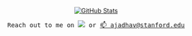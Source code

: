 <!--
**akjadhav/akjadhav** is a ✨ _special_ ✨ repository because its `README.md` (this file) appears on your GitHub profile.

Here are some ideas to get you started:

- 🔭 I’m currently working on ...
- 🌱 I’m currently learning ...
- 👯 I’m looking to collaborate on ...
- 🤔 I’m looking for help with ...
- 💬 Ask me about ...
- 📫 How to reach me: ...
- 😄 Pronouns: ...
- ⚡ Fun fact: ...
-->


<p align="center">
  <a href="https://github.com/akjadhav">
    <img alt="GitHub Stats" src="https://github-readme-stats.vercel.app/api?username=akjadhav&show_icons=true&theme=graywhite&count_private=true&include_all_commits=true&count_private=true" />
  </a>
</p>

<p>
  <p align="center">
    <samp> Reach out to me on 
  <a href="https://www.linkedin.com/in/ameyajadhav" target="_blank">
    <img src="https://img.shields.io/badge/LinkedIn-blue?style=for-the-badge&logo=linkedin&labelColor=blue"></a>
  </a> or 
  <a href="mailto:ajadhav@stanford.edu" target="_blank">
    📫 ajadhav@stanford.edu
  </a> </samp>
  </p>
</p>


<!--- ![Most Used Languages](https://github-readme-stats.vercel.app/api/top-langs/?username=akjadhav&langs_count=4) 


[![GitHub Trends SVG](https://api.githubtrends.io/user/svg/akjadhav/langs?time_range=one_year&include_private=True&loc_metric=changed&theme=dark)](https://githubtrends.io)
-->
